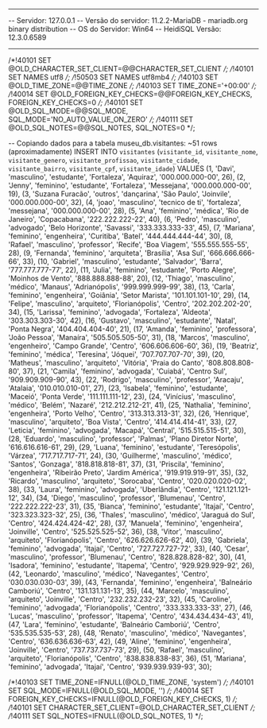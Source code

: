 -- --------------------------------------------------------
-- Servidor:                     127.0.0.1
-- Versão do servidor:           11.2.2-MariaDB - mariadb.org binary distribution
-- OS do Servidor:               Win64
-- HeidiSQL Versão:              12.3.0.6589
-- --------------------------------------------------------

/*!40101 SET @OLD_CHARACTER_SET_CLIENT=@@CHARACTER_SET_CLIENT */;
/*!40101 SET NAMES utf8 */;
/*!50503 SET NAMES utf8mb4 */;
/*!40103 SET @OLD_TIME_ZONE=@@TIME_ZONE */;
/*!40103 SET TIME_ZONE='+00:00' */;
/*!40014 SET @OLD_FOREIGN_KEY_CHECKS=@@FOREIGN_KEY_CHECKS, FOREIGN_KEY_CHECKS=0 */;
/*!40101 SET @OLD_SQL_MODE=@@SQL_MODE, SQL_MODE='NO_AUTO_VALUE_ON_ZERO' */;
/*!40111 SET @OLD_SQL_NOTES=@@SQL_NOTES, SQL_NOTES=0 */;

-- Copiando dados para a tabela museu_db.visitantes: ~51 rows (aproximadamente)
INSERT INTO `visitantes` (`visitante_id`, `visitante_nome`, `visitante_genero`, `visitante_profissao`, `visitante_cidade`, `visitante_bairro`, `visitante_cpf`, `visitante_idade`) VALUES
	(1, 'Davi', 'masculino', 'estudante', 'Fortaleza', 'Aquiraz', '000.000.000-00', 26),
	(2, 'Jenny', 'feminino', 'estudante', 'Fortaleza', 'Messejana', '000.000.000-00', 19),
	(3, 'Suzana Furacão', 'outros', 'dançarina', 'São Paulo', 'Joinvile', '000.000.000-00', 32),
	(4, 'joao', 'masculino', 'tecnico de ti', 'fortaleza', 'messejana', '000.000.000-00', 28),
	(5, 'Ana', 'feminino', 'médica', 'Rio de Janeiro', 'Copacabana', '222.222.222-22', 40),
	(6, 'Pedro', 'masculino', 'advogado', 'Belo Horizonte', 'Savassi', '333.333.333-33', 45),
	(7, 'Mariana', 'feminino', 'engenheira', 'Curitiba', 'Batel', '444.444.444-44', 30),
	(8, 'Rafael', 'masculino', 'professor', 'Recife', 'Boa Viagem', '555.555.555-55', 28),
	(9, 'Fernanda', 'feminino', 'arquiteta', 'Brasília', 'Asa Sul', '666.666.666-66', 33),
	(10, 'Gabriel', 'masculino', 'estudante', 'Salvador', 'Barra', '777.777.777-77', 22),
	(11, 'Julia', 'feminino', 'estudante', 'Porto Alegre', 'Moinhos de Vento', '888.888.888-88', 20),
	(12, 'Thiago', 'masculino', 'médico', 'Manaus', 'Adrianópolis', '999.999.999-99', 38),
	(13, 'Carla', 'feminino', 'engenheira', 'Goiânia', 'Setor Marista', '101.101.101-10', 29),
	(14, 'Felipe', 'masculino', 'arquiteto', 'Florianópolis', 'Centro', '202.202.202-20', 34),
	(15, 'Larissa', 'feminino', 'advogada', 'Fortaleza', 'Aldeota', '303.303.303-30', 42),
	(16, 'Gustavo', 'masculino', 'estudante', 'Natal', 'Ponta Negra', '404.404.404-40', 21),
	(17, 'Amanda', 'feminino', 'professora', 'João Pessoa', 'Manaíra', '505.505.505-50', 31),
	(18, 'Marcos', 'masculino', 'engenheiro', 'Campo Grande', 'Centro', '606.606.606-60', 36),
	(19, 'Beatriz', 'feminino', 'médica', 'Teresina', 'Jóquei', '707.707.707-70', 39),
	(20, 'Matheus', 'masculino', 'arquiteto', 'Vitória', 'Praia do Canto', '808.808.808-80', 37),
	(21, 'Camila', 'feminino', 'advogada', 'Cuiabá', 'Centro Sul', '909.909.909-90', 43),
	(22, 'Rodrigo', 'masculino', 'professor', 'Aracaju', 'Atalaia', '010.010.010-01', 27),
	(23, 'Isabela', 'feminino', 'estudante', 'Maceió', 'Ponta Verde', '111.111.111-12', 23),
	(24, 'Vinícius', 'masculino', 'médico', 'Belém', 'Nazaré', '212.212.212-21', 41),
	(25, 'Nathalia', 'feminino', 'engenheira', 'Porto Velho', 'Centro', '313.313.313-31', 32),
	(26, 'Henrique', 'masculino', 'arquiteto', 'Boa Vista', 'Centro', '414.414.414-41', 33),
	(27, 'Leticia', 'feminino', 'advogada', 'Macapá', 'Central', '515.515.515-51', 30),
	(28, 'Eduardo', 'masculino', 'professor', 'Palmas', 'Plano Diretor Norte', '616.616.616-61', 29),
	(29, 'Luana', 'feminino', 'estudante', 'Teresópolis', 'Várzea', '717.717.717-71', 24),
	(30, 'Guilherme', 'masculino', 'médico', 'Santos', 'Gonzaga', '818.818.818-81', 37),
	(31, 'Priscila', 'feminino', 'engenheira', 'Ribeirão Preto', 'Jardim América', '919.919.919-91', 35),
	(32, 'Ricardo', 'masculino', 'arquiteto', 'Sorocaba', 'Centro', '020.020.020-02', 38),
	(33, 'Laura', 'feminino', 'advogada', 'Uberlândia', 'Centro', '121.121.121-12', 34),
	(34, 'Diego', 'masculino', 'professor', 'Blumenau', 'Centro', '222.222.222-23', 31),
	(35, 'Bianca', 'feminino', 'estudante', 'Itajaí', 'Centro', '323.323.323-32', 25),
	(36, 'Thales', 'masculino', 'médico', 'Jaraguá do Sul', 'Centro', '424.424.424-42', 28),
	(37, 'Manuela', 'feminino', 'engenheira', 'Joinville', 'Centro', '525.525.525-52', 36),
	(38, 'Vitor', 'masculino', 'arquiteto', 'Florianópolis', 'Centro', '626.626.626-62', 40),
	(39, 'Gabriela', 'feminino', 'advogada', 'Itajaí', 'Centro', '727.727.727-72', 33),
	(40, 'Cesar', 'masculino', 'professor', 'Blumenau', 'Centro', '828.828.828-82', 30),
	(41, 'Isadora', 'feminino', 'estudante', 'Itapema', 'Centro', '929.929.929-92', 26),
	(42, 'Leonardo', 'masculino', 'médico', 'Navegantes', 'Centro', '030.030.030-03', 39),
	(43, 'Fernanda', 'feminino', 'engenheira', 'Balneário Camboriú', 'Centro', '131.131.131-13', 35),
	(44, 'Marcelo', 'masculino', 'arquiteto', 'Joinville', 'Centro', '232.232.232-23', 32),
	(45, 'Caroline', 'feminino', 'advogada', 'Florianópolis', 'Centro', '333.333.333-33', 27),
	(46, 'Lucas', 'masculino', 'professor', 'Itapema', 'Centro', '434.434.434-43', 41),
	(47, 'Lara', 'feminino', 'estudante', 'Balneário Camboriú', 'Centro', '535.535.535-53', 28),
	(48, 'Renato', 'masculino', 'médico', 'Navegantes', 'Centro', '636.636.636-63', 42),
	(49, 'Aline', 'feminino', 'engenheira', 'Joinville', 'Centro', '737.737.737-73', 29),
	(50, 'Rafael', 'masculino', 'arquiteto', 'Florianópolis', 'Centro', '838.838.838-83', 36),
	(51, 'Mariana', 'feminino', 'advogada', 'Itajaí', 'Centro', '939.939.939-93', 30);

/*!40103 SET TIME_ZONE=IFNULL(@OLD_TIME_ZONE, 'system') */;
/*!40101 SET SQL_MODE=IFNULL(@OLD_SQL_MODE, '') */;
/*!40014 SET FOREIGN_KEY_CHECKS=IFNULL(@OLD_FOREIGN_KEY_CHECKS, 1) */;
/*!40101 SET CHARACTER_SET_CLIENT=@OLD_CHARACTER_SET_CLIENT */;
/*!40111 SET SQL_NOTES=IFNULL(@OLD_SQL_NOTES, 1) */;
